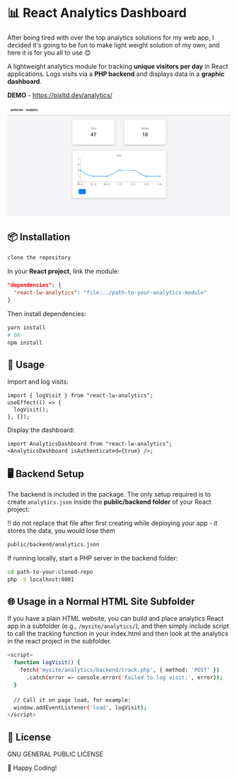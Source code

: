 # 📊 React Analytics Dashboard

After being tired with over the top analytics solutions for my web app, I decided it's going to be fun to make light weight solution of my own, and here it is for you all to use 😊

A lightweight analytics module for tracking **unique visitors per day** in React applications. Logs visits via a **PHP backend** and displays data in a **graphic dashboard**.

**DEMO** - https://pixltd.dev/analytics/

![first version screenshot](./screen.jpg)

## 📦 Installation

```sh
clone the repository
```

In your **React project**, link the module:

```json
"dependencies": {
  "react-lw-analytics": "file:../path-to-your-analytics-module"
}
```

Then install dependencies:

```sh
yarn install
# OR
npm install
```

## 🚀 Usage

Import and log visits:

```tsx
import { logVisit } from "react-lw-analytics";
useEffect(() => {
  logVisit();
}, []);
```

Display the dashboard:

```tsx
import AnalyticsDashboard from "react-lw-analytics";
<AnalyticsDashboard isAuthenticated={true} />;
```

## 🖥️ Backend Setup

The backend is included in the package. The only setup required is to create `analytics.json` inside the **public/backend folder** of your React project:

‼️ do not replace that file after first creating while deploying your app - it stores the data, you would lose them

```sh
public/backend/analytics.json
```

If running locally, start a PHP server in the backend folder:

```sh
cd path-to-your-cloned-repo
php -S localhost:8001
```

## 🌐 Usage in a Normal HTML Site Subfolder

If you have a plain HTML website, you can build and place analytics React app in a subfolder (e.g., `/mysite/analytics/`), and then simply include script to call the tracking function in your index.html and then look at the analytics in the react project in the subfolder.

```sh
<script>
  function logVisit() {
    fetch('mysite/analytics/backend/track.php', { method: 'POST' })
      .catch(error => console.error('Failed to log visit:', error));
  }

  // Call it on page load, for example:
  window.addEventListener('load', logVisit);
</script>
```

## 📜 License

GNU GENERAL PUBLIC LICENSE

🚀 Happy Coding!
